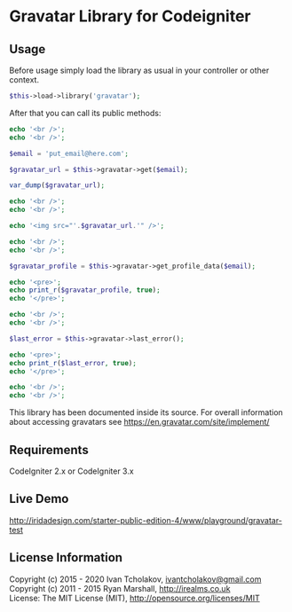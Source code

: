 Gravatar Library for Codeigniter
================================

Usage
-----

Before usage simply load the library as usual in your controller or other context.

```php
$this->load->library('gravatar');
```

After that you can call its public methods:

```php
echo '<br />';
echo '<br />';

$email = 'put_email@here.com';

$gravatar_url = $this->gravatar->get($email);

var_dump($gravatar_url);

echo '<br />';
echo '<br />';

echo '<img src="'.$gravatar_url.'" />';

echo '<br />';
echo '<br />';

$gravatar_profile = $this->gravatar->get_profile_data($email);

echo '<pre>';
echo print_r($gravatar_profile, true);
echo '</pre>';

echo '<br />';
echo '<br />';

$last_error = $this->gravatar->last_error();

echo '<pre>';
echo print_r($last_error, true);
echo '</pre>';

echo '<br />';
echo '<br />';
```

This library has been documented inside its source. For overall information about accessing gravatars see https://en.gravatar.com/site/implement/

Requirements
------------

CodeIgniter 2.x or CodeIgniter 3.x

Live Demo
---------

http://iridadesign.com/starter-public-edition-4/www/playground/gravatar-test

License Information
-------------------

Copyright (c) 2015 - 2020 Ivan Tcholakov, ivantcholakov@gmail.com  
Copyright (c) 2011 - 2015 Ryan Marshall, http://irealms.co.uk  
License: The MIT License (MIT), http://opensource.org/licenses/MIT
